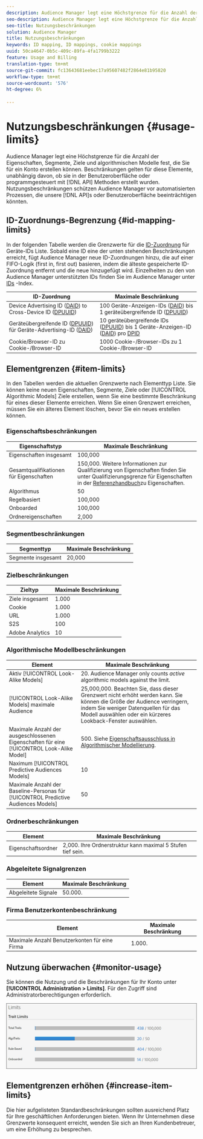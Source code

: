 ```yaml
---
description: Audience Manager legt eine Höchstgrenze für die Anzahl der Eigenschaften, Segmente, Ziele und algorithmischen Modelle fest, die Sie für ein Konto erstellen können. Beschränkungen gelten für diese Elemente, unabhängig davon, ob sie in der Benutzeroberfläche oder programmgesteuert über API-Methoden erstellt wurden. Nutzungsbeschränkungen schützen Audience Manager vor automatisierten Prozessen, die möglicherweise versuchen, unsere APIs oder die Benutzeroberfläche zu gefährden.
seo-description: Audience Manager legt eine Höchstgrenze für die Anzahl der Eigenschaften, Segmente, Ziele und algorithmischen Modelle fest, die Sie für ein Konto erstellen können. Beschränkungen gelten für diese Elemente, unabhängig davon, ob sie in der Benutzeroberfläche oder programmgesteuert über API-Methoden erstellt wurden. Nutzungsbeschränkungen schützen Audience Manager vor automatisierten Prozessen, die möglicherweise versuchen, unsere APIs oder die Benutzeroberfläche zu gefährden.
seo-title: Nutzungsbeschränkungen
solution: Audience Manager
title: Nutzungsbeschränkungen
keywords: ID mapping, ID mappings, cookie mappings
uuid: 50ca4647-0b5c-409c-89fa-4fa1799b3222
feature: Usage and Billing
translation-type: tm+mt
source-git-commit: fc13643681eebec17a95607482f2864e81b95820
workflow-type: tm+mt
source-wordcount: '576'
ht-degree: 6%

---
```



# Nutzungsbeschränkungen {#usage-limits}

Audience Manager legt eine Höchstgrenze für die Anzahl der Eigenschaften, Segmente, Ziele und algorithmischen Modelle fest, die Sie für ein Konto erstellen können. Beschränkungen gelten für diese Elemente, unabhängig davon, ob sie in der Benutzeroberfläche oder programmgesteuert mit [!DNL API] Methoden erstellt wurden. Nutzungsbeschränkungen schützen Audience Manager vor automatisierten Prozessen, die unsere [!DNL API]s oder Benutzeroberfläche beeinträchtigen könnten.

## ID-Zuordnungs-Begrenzung {#id-mapping-limits}

In der folgenden Tabelle werden die Grenzwerte für die [ID-Zuordnung](../../integration/sending-audience-data/batch-data-transfer-explained/id-sync-http.md) für Geräte-IDs Liste. Sobald eine ID eine der unten stehenden Beschränkungen erreicht, fügt Audience Manager neue ID-Zuordnungen hinzu, die auf einer FIFO-Logik (first in, first out) basieren, indem die älteste gespeicherte ID-Zuordnung entfernt und die neue hinzugefügt wird. Einzelheiten zu den von Audience Manager unterstützten IDs finden Sie im Audience Manager unter [IDs](../../reference/ids-in-aam.md) -Index.

| ID-Zuordnung | Maximale Beschränkung |
|-----------|-------------- |
| Device Advertising ID ([DAID](../../reference/ids-in-aam.md)) to Cross-Device ID ([DPUUID](../../reference/ids-in-aam.md)) | 100 Geräte-Anzeigen-IDs ([DAID](../../reference/ids-in-aam.md)) bis 1 geräteübergreifende ID ([DPUUID](../../reference/ids-in-aam.md)) |
| Geräteübergreifende ID ([DPUUID](../../reference/ids-in-aam.md)) für Geräte-Advertising-ID ([DAID](../../reference/ids-in-aam.md)) | 10 geräteübergreifende IDs ([DPUUID](../../reference/ids-in-aam.md)) bis 1 Geräte-Anzeigen-ID ([DAID](../../reference/ids-in-aam.md)) pro [DPID](../../reference/ids-in-aam.md) |
| Cookie/Browser-ID zu Cookie-/Browser-ID | 1000 Cookie-/Browser-IDs zu 1 Cookie-/Browser-ID |

## Elementgrenzen {#item-limits}

In den Tabellen werden die aktuellen Grenzwerte nach Elementtyp Liste. Sie können keine neuen Eigenschaften, Segmente, Ziele oder [!UICONTROL Algorithmic Models] Ziele erstellen, wenn Sie eine bestimmte Beschränkung für eines dieser Elemente erreichen. Wenn Sie einen Grenzwert erreichen, müssen Sie ein älteres Element löschen, bevor Sie ein neues erstellen können.

### Eigenschaftsbeschränkungen

| Eigenschaftstyp | Maximale Beschränkung |
| -------------------------- | ------------------------------------- |
| Eigenschaften insgesamt | 100,000 |
| Gesamtqualifikationen für Eigenschaften | 150,000. Weitere Informationen zur Qualifizierung von Eigenschaften finden Sie unter Qualifizierungsgrenze für Eigenschaften in der [Referenzhandbuch](/help/using/features/traits/trait-and-segment-qualification-reference.md#trait-qualification-limit)zu Eigenschaften. |
| Algorithmus | 50 |
| Regelbasiert | 100,000 |
| Onboarded | 100,000 |
| Ordnereigenschaften | 2,000 |

### Segmentbeschränkungen

| Segmenttyp | Maximale Beschränkung |
| -------------- | ------------- |
| Segmente insgesamt | 20,000 |

### Zielbeschränkungen

| Zieltyp | Maximale Beschränkung |
| ------------------ | ------------- |
| Ziele insgesamt | 1.000 |
| Cookie | 1.000 |
| URL | 1.000 |
| S2S | 100 |
| Adobe Analytics | 10 |

### Algorithmische Modellbeschränkungen

| Element | Maximale Beschränkung |
| -------- | ----- |
| Aktiv [!UICONTROL Look-Alike Models] | 20. Audience Manager only counts *active* algorithmic models against the limit. |
| [!UICONTROL Look-Alike Models] maximale Audience | 25,000,000.  Beachten Sie, dass dieser Grenzwert nicht erhöht werden kann. Sie können die Größe der Audience verringern, indem Sie weniger Datenquellen für das Modell auswählen oder ein kürzeres Lookback-Fenster auswählen. |
| Maximale Anzahl der ausgeschlossenen Eigenschaften für eine [!UICONTROL Look-Alike Model] | 500. Siehe [Eigenschaftsausschluss in Algorithmischer Modellierung](/help/using/features/algorithmic-models/trait-exclusion-algo-models.md). |
| Naximum [!UICONTROL Predictive Audiences Models] | 10 |
| Maximale Anzahl der Baseline-Personas für [!UICONTROL Predictive Audiences Models] | 50 |

### Ordnerbeschränkungen

| Element | Maximale Beschränkung |
| ------------- | ------------------ |
| Eigenschaftsordner | 2,000.  Ihre Ordnerstruktur kann maximal 5 Stufen tief sein. |

### Abgeleitete Signalgrenzen

| Element | Maximale Beschränkung |
| --------------- | ------------- |
| Abgeleitete Signale | 50.000. |

### Firma Benutzerkontenbeschränkung

| Element | Maximale Beschränkung |
| ----------- | ------------- |
| Maximale Anzahl Benutzerkonten für eine Firma | 1.000. |

## Nutzung überwachen {#monitor-usage}

Sie können die Nutzung und die Beschränkungen für Ihr Konto unter **[!UICONTROL Administration > Limits]**. Für den Zugriff sind Administratorberechtigungen erforderlich.

![Nutzungsbeschränkungen für Bild](assets/usage-limits.png)

## Elementgrenzen erhöhen {#increase-item-limits}

Die hier aufgelisteten Standardbeschränkungen sollten ausreichend Platz für Ihre geschäftlichen Anforderungen bieten. Wenn Ihr Unternehmen diese Grenzwerte konsequent erreicht, wenden Sie sich an Ihren Kundenbetreuer, um eine Erhöhung zu besprechen.